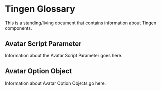 # Tingen Glossary

This is a standing/living document that contains information about Tingen components.

## Avatar Script Parameter

Information about the Avatar Script Parameter goes here.

## Avatar Option Object

Information about Avatar Option Objects go here.
